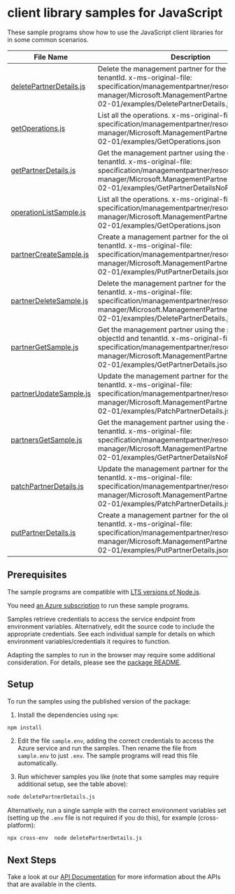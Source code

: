 # client library samples for JavaScript

These sample programs show how to use the JavaScript client libraries for in some common scenarios.

| **File Name**                                   | **Description**                                                                                                                                                                                                            |
| ----------------------------------------------- | -------------------------------------------------------------------------------------------------------------------------------------------------------------------------------------------------------------------------- |
| [deletePartnerDetails.js][deletepartnerdetails] | Delete the management partner for the objectId and tenantId. x-ms-original-file: specification/managementpartner/resource-manager/Microsoft.ManagementPartner/preview/2018-02-01/examples/DeletePartnerDetails.json        |
| [getOperations.js][getoperations]               | List all the operations. x-ms-original-file: specification/managementpartner/resource-manager/Microsoft.ManagementPartner/preview/2018-02-01/examples/GetOperations.json                                                   |
| [getPartnerDetails.js][getpartnerdetails]       | Get the management partner using the objectId and tenantId. x-ms-original-file: specification/managementpartner/resource-manager/Microsoft.ManagementPartner/preview/2018-02-01/examples/GetPartnerDetailsNoPartnerId.json |
| [operationListSample.js][operationlistsample]   | List all the operations. x-ms-original-file: specification/managementpartner/resource-manager/Microsoft.ManagementPartner/preview/2018-02-01/examples/GetOperations.json                                                   |
| [partnerCreateSample.js][partnercreatesample]   | Create a management partner for the objectId and tenantId. x-ms-original-file: specification/managementpartner/resource-manager/Microsoft.ManagementPartner/preview/2018-02-01/examples/PutPartnerDetails.json             |
| [partnerDeleteSample.js][partnerdeletesample]   | Delete the management partner for the objectId and tenantId. x-ms-original-file: specification/managementpartner/resource-manager/Microsoft.ManagementPartner/preview/2018-02-01/examples/DeletePartnerDetails.json        |
| [partnerGetSample.js][partnergetsample]         | Get the management partner using the partnerId, objectId and tenantId. x-ms-original-file: specification/managementpartner/resource-manager/Microsoft.ManagementPartner/preview/2018-02-01/examples/GetPartnerDetails.json |
| [partnerUpdateSample.js][partnerupdatesample]   | Update the management partner for the objectId and tenantId. x-ms-original-file: specification/managementpartner/resource-manager/Microsoft.ManagementPartner/preview/2018-02-01/examples/PatchPartnerDetails.json         |
| [partnersGetSample.js][partnersgetsample]       | Get the management partner using the objectId and tenantId. x-ms-original-file: specification/managementpartner/resource-manager/Microsoft.ManagementPartner/preview/2018-02-01/examples/GetPartnerDetailsNoPartnerId.json |
| [patchPartnerDetails.js][patchpartnerdetails]   | Update the management partner for the objectId and tenantId. x-ms-original-file: specification/managementpartner/resource-manager/Microsoft.ManagementPartner/preview/2018-02-01/examples/PatchPartnerDetails.json         |
| [putPartnerDetails.js][putpartnerdetails]       | Create a management partner for the objectId and tenantId. x-ms-original-file: specification/managementpartner/resource-manager/Microsoft.ManagementPartner/preview/2018-02-01/examples/PutPartnerDetails.json             |

## Prerequisites

The sample programs are compatible with [LTS versions of Node.js](https://nodejs.org/about/releases/).

You need [an Azure subscription][freesub] to run these sample programs.

Samples retrieve credentials to access the service endpoint from environment variables. Alternatively, edit the source code to include the appropriate credentials. See each individual sample for details on which environment variables/credentials it requires to function.

Adapting the samples to run in the browser may require some additional consideration. For details, please see the [package README][package].

## Setup

To run the samples using the published version of the package:

1. Install the dependencies using `npm`:

```bash
npm install
```

2. Edit the file `sample.env`, adding the correct credentials to access the Azure service and run the samples. Then rename the file from `sample.env` to just `.env`. The sample programs will read this file automatically.

3. Run whichever samples you like (note that some samples may require additional setup, see the table above):

```bash
node deletePartnerDetails.js
```

Alternatively, run a single sample with the correct environment variables set (setting up the `.env` file is not required if you do this), for example (cross-platform):

```bash
npx cross-env  node deletePartnerDetails.js
```

## Next Steps

Take a look at our [API Documentation][apiref] for more information about the APIs that are available in the clients.

[deletepartnerdetails]: https://github.com/Azure/azure-sdk-for-js/blob/main/sdk/managementpartner/arm-managementpartner/samples/v2/javascript/deletePartnerDetails.js
[getoperations]: https://github.com/Azure/azure-sdk-for-js/blob/main/sdk/managementpartner/arm-managementpartner/samples/v2/javascript/getOperations.js
[getpartnerdetails]: https://github.com/Azure/azure-sdk-for-js/blob/main/sdk/managementpartner/arm-managementpartner/samples/v2/javascript/getPartnerDetails.js
[operationlistsample]: https://github.com/Azure/azure-sdk-for-js/blob/main/sdk/managementpartner/arm-managementpartner/samples/v2/javascript/operationListSample.js
[partnercreatesample]: https://github.com/Azure/azure-sdk-for-js/blob/main/sdk/managementpartner/arm-managementpartner/samples/v2/javascript/partnerCreateSample.js
[partnerdeletesample]: https://github.com/Azure/azure-sdk-for-js/blob/main/sdk/managementpartner/arm-managementpartner/samples/v2/javascript/partnerDeleteSample.js
[partnergetsample]: https://github.com/Azure/azure-sdk-for-js/blob/main/sdk/managementpartner/arm-managementpartner/samples/v2/javascript/partnerGetSample.js
[partnerupdatesample]: https://github.com/Azure/azure-sdk-for-js/blob/main/sdk/managementpartner/arm-managementpartner/samples/v2/javascript/partnerUpdateSample.js
[partnersgetsample]: https://github.com/Azure/azure-sdk-for-js/blob/main/sdk/managementpartner/arm-managementpartner/samples/v2/javascript/partnersGetSample.js
[patchpartnerdetails]: https://github.com/Azure/azure-sdk-for-js/blob/main/sdk/managementpartner/arm-managementpartner/samples/v2/javascript/patchPartnerDetails.js
[putpartnerdetails]: https://github.com/Azure/azure-sdk-for-js/blob/main/sdk/managementpartner/arm-managementpartner/samples/v2/javascript/putPartnerDetails.js
[apiref]: https://docs.microsoft.com/javascript/api/@azure/arm-managementpartner?view=azure-node-preview
[freesub]: https://azure.microsoft.com/free/
[package]: https://github.com/Azure/azure-sdk-for-js/tree/main/sdk/managementpartner/arm-managementpartner/README.md

